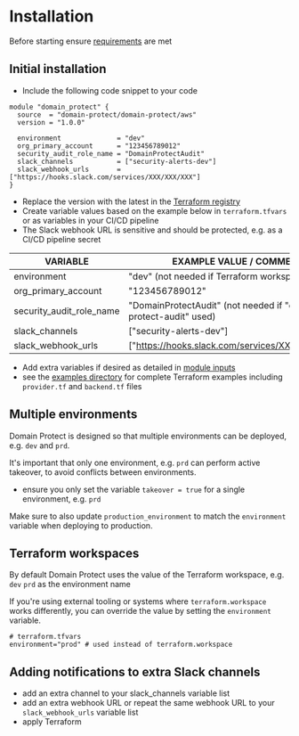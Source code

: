 # Installation

Before starting ensure [requirements](requirements.md) are met

## Initial installation

* Include the following code snippet to your code

```
module "domain_protect" {
  source  = "domain-protect/domain-protect/aws"
  version = "1.0.0"

  environment              = "dev"
  org_primary_account      = "123456789012"
  security_audit_role_name = "DomainProtectAudit"
  slack_channels           = ["security-alerts-dev"]
  slack_webhook_urls       = ["https://hooks.slack.com/services/XXX/XXX/XXX"]
}
```
* Replace the version with the latest in the [Terraform registry](https://registry.terraform.io/modules/domain-protect/domain-protect/aws/latest)
* Create variable values based on the example below in `terraform.tfvars` or as variables in your CI/CD pipeline
* The Slack webhook URL is sensitive and should be protected, e.g. as a CI/CD pipeline secret

| VARIABLE                        | EXAMPLE VALUE / COMMENT                               |
| ------------------------------- | ------------------------------------------------------|
| environment                     | "dev" (not needed if Terraform workspace used)        |
| org_primary_account             | "123456789012"                                          |
| security_audit_role_name        | "DomainProtectAudit" (not needed if "domain-protect-audit" used)|
| slack_channels                  | ["security-alerts-dev"]                               |
| slack_webhook_urls              | ["https://hooks.slack.com/services/XXX/XXX/XXX"]      |

* Add extra variables if desired as detailed in [module inputs](https://registry.terraform.io/modules/domain-protect/domain-protect/aws/latest?tab=inputs)
* see the [examples directory](https://github.com/domain-protect/terraform-aws-domain-protect/tree/main/examples) for complete Terraform examples including `provider.tf` and `backend.tf` files

## Multiple environments
Domain Protect is designed so that multiple environments can be deployed, e.g. `dev` and `prd`.

It's important that only one environment, e.g. `prd` can perform active takeover, to avoid conflicts between environments.

* ensure you only set the variable `takeover = true` for a single environment, e.g. `prd`

Make sure to also update `production_environment` to match the `environment` variable when deploying to production.

## Terraform workspaces

By default Domain Protect uses the value of the Terraform workspace, e.g. `dev` `prd` as the environment name

If you're using external tooling or systems where `terraform.workspace` works differently, you can override the value by setting the `environment` variable.

```hcl
# terraform.tfvars
environment="prod" # used instead of terraform.workspace
```

## Adding notifications to extra Slack channels

* add an extra channel to your slack_channels variable list
* add an extra webhook URL or repeat the same webhook URL to your `slack_webhook_urls` variable list
* apply Terraform
